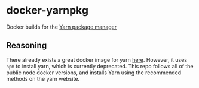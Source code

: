 # docker-yarnpkg
Docker builds for the [Yarn package manager](https://yarnpkg.com)

## Reasoning
There already exists a great docker image for yarn [here](https://hub.docker.com/r/kkarczmarczyk/node-yarn/). However, it uses `npm` to install yarn, which is currently deprecated. This repo follows all of the public node docker versions, and installs Yarn using the recommended methods on the yarn website.

